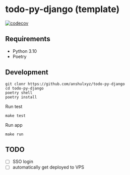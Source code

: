 # todo-py-django (template)

[![codecov](https://codecov.io/gh/anshulxyz/todo-py-django/branch/main/graph/badge.svg?token=RMQ7VGKAGH)](https://codecov.io/gh/anshulxyz/todo-py-django)

## Requirements

- Python 3.10
- Poetry

## Development

```
git clonr https://github.com/anshulxyz/todo-py-django
cd todo-py-django
poetry shell
poetry install
```

Run test
```
make test
```

Run app

```
make run
```

## TODO

- [ ] SSO login
- [ ] automatically get deployed to VPS
